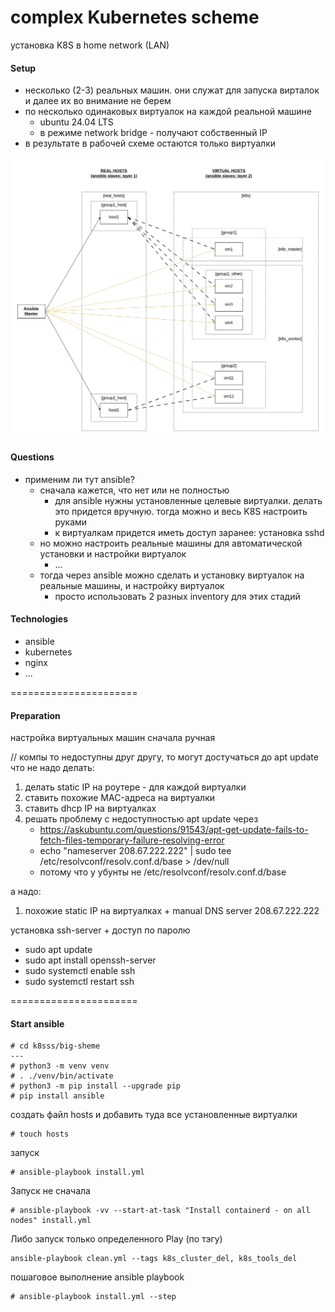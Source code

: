 # complex Kubernetes scheme

установка K8S в home network (LAN)

#### Setup
* несколько (2-3) реальных машин. они служат для запуска вирталок и далее их во внимание не берем
* по несколько одинаковых виртуалок на каждой реальной машине
    * ubuntu 24.04 LTS
    * в режиме network bridge - получают собственный IP
* в результате в рабочей схеме остаются только виртуалки

![do not forget to update pic when update the scheme file](res/k8s_scheme.png "initial scheme of k8s setup") <br>

#### Questions
* применим ли тут ansible?
    * сначала кажется, что нет или не полностью
        * для ansible нужны установленные целевые виртуалки. делать это придется вручную. тогда можно и весь K8S настроить руками
        * к виртуалкам придется иметь доступ заранее: установка sshd
    * но можно настроить реальные машины для автоматической установки и настройки виртуалок
        * ...
    * тогда через ansible можно сделать и установку виртуалок на реальные машины, и настройку виртуалок
        * просто использовать 2 разных inventory для этих стадий

#### Technologies
* ansible
* kubernetes
* nginx
* ...

======================

#### Preparation

настройка виртуальных машин сначала ручная

// компы то недоступны друг другу, то могут достучаться до apt update
что не надо делать:
1) делать static IP на роутере - для каждой виртуалки
2) ставить похожие MAC-адреса на виртуалки
3) ставить dhcp IP на виртуалках
4) решать проблему с недоступностью apt update через
    * https://askubuntu.com/questions/91543/apt-get-update-fails-to-fetch-files-temporary-failure-resolving-error
    * echo "nameserver 208.67.222.222" | sudo tee /etc/resolvconf/resolv.conf.d/base > /dev/null
    * потому что у убунты не /etc/resolvconf/resolv.conf.d/base

а надо:
1) похожие static IP на виртуалках + manual DNS server 208.67.222.222

установка ssh-server + доступ по паролю
* sudo apt update
* sudo apt install openssh-server
* sudo systemctl enable ssh
* sudo systemctl restart ssh

======================

#### Start ansible

```# git clone <this repo>
# cd k8sss/big-sheme
---
# python3 -m venv venv
# . ./venv/bin/activate
# python3 -m pip install --upgrade pip
# pip install ansible
```

создать файл hosts и добавить туда все установленные виртуалки
```
# touch hosts
```

запуск
```
# ansible-playbook install.yml
```

Запуск не сначала
```
# ansible-playbook -vv --start-at-task "Install containerd - on all nodes" install.yml
```

Либо запуск только определенного Play (по тэгу)
```
ansible-playbook clean.yml --tags k8s_cluster_del, k8s_tools_del
```

пошаговое выполнение ansible playbook
```
# ansible-playbook install.yml --step
```

